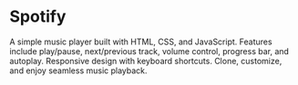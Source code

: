 # Spotify
A simple music player built with HTML, CSS, and JavaScript. Features include play/pause, next/previous track, volume control, progress bar, and autoplay. Responsive design with keyboard shortcuts. Clone, customize, and enjoy seamless music playback.

